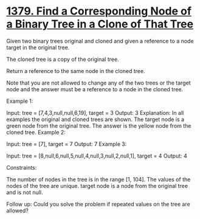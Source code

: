 # [1379. Find a Corresponding Node of a Binary Tree in a Clone of That Tree](https://leetcode.com/problems/find-a-corresponding-node-of-a-binary-tree-in-a-clone-of-that-tree/)

Given two binary trees original and cloned and given a reference to a node target in the original tree.

The cloned tree is a copy of the original tree.

Return a reference to the same node in the cloned tree.

Note that you are not allowed to change any of the two trees or the target node and the answer must be a reference to a node in the cloned tree.

Example 1:

Input: tree = [7,4,3,null,null,6,19], target = 3
Output: 3
Explanation: In all examples the original and cloned trees are shown. The target node is a green node from the original tree. The answer is the yellow node from the cloned tree.
Example 2:

Input: tree = [7], target =  7
Output: 7
Example 3:

Input: tree = [8,null,6,null,5,null,4,null,3,null,2,null,1], target = 4
Output: 4

Constraints:

The number of nodes in the tree is in the range [1, 104].
The values of the nodes of the tree are unique.
target node is a node from the original tree and is not null.

Follow up: Could you solve the problem if repeated values on the tree are allowed?
